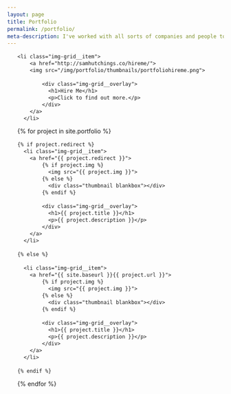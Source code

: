 ```yaml
---
layout: page
title: Portfolio
permalink: /portfolio/
meta-description: I've worked with all sorts of companies and people to hone their communication and experience. See a selection here.
---
```


<ul class="img-grid">

    <li class="img-grid__item">
        <a href="http://samhutchings.co/hireme/">
        <img src="/img/portfolio/thumbnails/portfoliohireme.png">

            <div class="img-grid__overlay">
              <h1>Hire Me</h1>
              <p>Click to find out more.</p>
            </div>
        </a>
      </li>

{% for project in site.portfolio %}
  
    {% if project.redirect %}
      <li class="img-grid__item">
        <a href="{{ project.redirect }}">
            {% if project.img %}
              <img src="{{ project.img }}">
            {% else %}
              <div class="thumbnail blankbox"></div>
            {% endif %}

            <div class="img-grid__overlay">
              <h1>{{ project.title }}</h1>
              <p>{{ project.description }}</p>
            </div>
        </a>
      </li>

    {% else %}

      <li class="img-grid__item">
        <a href="{{ site.baseurl }}{{ project.url }}">
            {% if project.img %}
              <img src="{{ project.img }}">
            {% else %}
              <div class="thumbnail blankbox"></div>
            {% endif %}

            <div class="img-grid__overlay">
              <h1>{{ project.title }}</h1>
              <p>{{ project.description }}</p>
            </div>
        </a>
      </li>
      
    {% endif %}

{% endfor %}

</ul>
